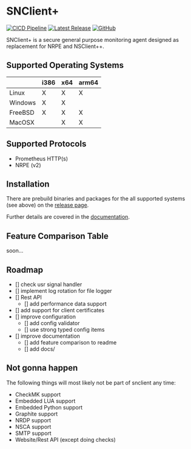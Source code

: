 # SNClient+
[![CICD Pipeline](https://github.com/sni/snclient/actions/workflows/cicd.yml/badge.svg?branch=main)](https://github.com/sni/snclient/actions/workflows/cicd.yml)
[![Latest Release](https://img.shields.io/github/v/release/sni/snclient?sort=semver)](https://github.com/sni/snclient/releases)
[![GitHub](https://img.shields.io/github/license/sni/snclient)](https://github.com/sni/snclient/blob/main/LICENSE)

SNClient+ is a secure general purpose monitoring agent designed as replacement for NRPE and NSClient++.

## Supported Operating Systems

|         | i386 | x64 | arm64 |
|---------|------|-----|-------|
| Linux   |   X  |  X  |   X   |
| Windows |   X  |  X  |       |
| FreeBSD |   X  |  X  |   X   |
| MacOSX  |      |  X  |   X   |

## Supported Protocols

 - Prometheus HTTP(s)
 - NRPE (v2)

## Installation
There are prebuild binaries and packages for the all supported systems (see above) on the
[release page](https://github.com/sni/snclient/releases).


Further details are covered in the [documentation](docs/install.md).

## Feature Comparison Table
soon...

## Roadmap

- [] check usr signal handler
- [] implement log rotation for file logger
- [] Rest API
  - [] add performance data support
- [] add support for client certificates
- [] improve configuration
  - [] add config validator
  - [] use strong typed config items
- [] improve documentation
  - [] add feature comparison to readme
  - [] add docs/

## Not gonna happen
The following things will most likely not be part of snclient any time:

- CheckMK support
- Embedded LUA support
- Embedded Python support
- Graphite support
- NRDP support
- NSCA support
- SMTP support
- Website/Rest API (except doing checks)

